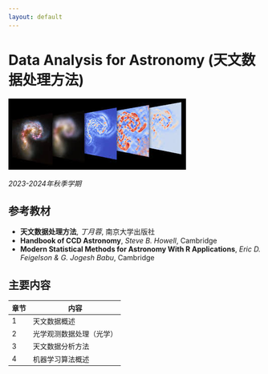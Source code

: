 ```yaml
---
layout: default
---
```


# Data Analysis for Astronomy (天文数据处理方法)

![](/image/astrodata.jpg)

*2023-2024年秋季学期*

## 参考教材

* **天文数据处理方法**, *丁月蓉*, 南京大学出版社
* **Handbook of CCD Astronomy**, *Steve B. Howell*, Cambridge
* **Modern Statistical Methods for Astronomy With R Applications**, *Eric D. Feigelson & G. Jogesh Babu*, Cambridge

## 主要内容

章节 | 内容 
----|----
1   | 天文数据概述
2   | 光学观测数据处理（光学）
3   | 天文数据分析方法
4   | 机器学习算法概述